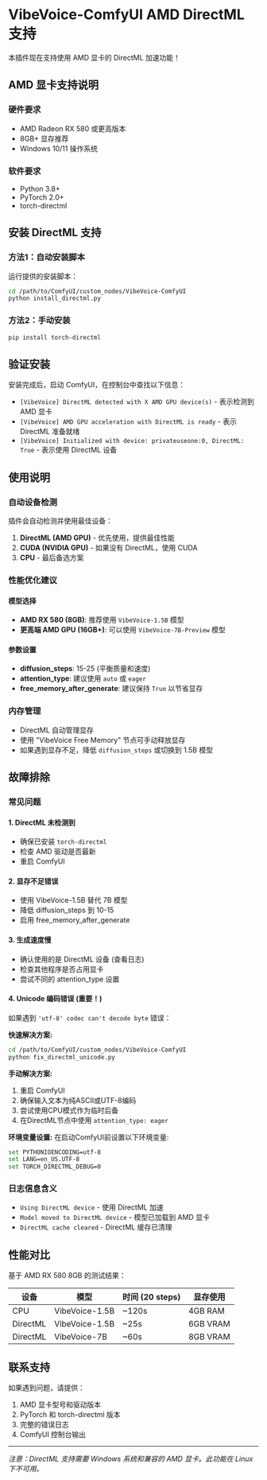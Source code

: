 # VibeVoice-ComfyUI AMD DirectML 支持

本插件现在支持使用 AMD 显卡的 DirectML 加速功能！

## AMD 显卡支持说明

### 硬件要求
- AMD Radeon RX 580 或更高版本
- 8GB+ 显存推荐
- Windows 10/11 操作系统

### 软件要求
- Python 3.8+
- PyTorch 2.0+
- torch-directml

## 安装 DirectML 支持

### 方法1：自动安装脚本
运行提供的安装脚本：
```bash
cd /path/to/ComfyUI/custom_nodes/VibeVoice-ComfyUI
python install_directml.py
```

### 方法2：手动安装
```bash
pip install torch-directml
```

## 验证安装

安装完成后，启动 ComfyUI，在控制台中查找以下信息：
- `[VibeVoice] DirectML detected with X AMD GPU device(s)` - 表示检测到 AMD 显卡
- `[VibeVoice] AMD GPU acceleration with DirectML is ready` - 表示 DirectML 准备就绪
- `[VibeVoice] Initialized with device: privateuseone:0, DirectML: True` - 表示使用 DirectML 设备

## 使用说明

### 自动设备检测
插件会自动检测并使用最佳设备：
1. **DirectML (AMD GPU)** - 优先使用，提供最佳性能
2. **CUDA (NVIDIA GPU)** - 如果没有 DirectML，使用 CUDA
3. **CPU** - 最后备选方案

### 性能优化建议

#### 模型选择
- **AMD RX 580 (8GB)**: 推荐使用 `VibeVoice-1.5B` 模型
- **更高端 AMD GPU (16GB+)**: 可以使用 `VibeVoice-7B-Preview` 模型

#### 参数设置
- **diffusion_steps**: 15-25 (平衡质量和速度)
- **attention_type**: 建议使用 `auto` 或 `eager`
- **free_memory_after_generate**: 建议保持 `True` 以节省显存

### 内存管理
- DirectML 自动管理显存
- 使用 "VibeVoice Free Memory" 节点可手动释放显存
- 如果遇到显存不足，降低 `diffusion_steps` 或切换到 1.5B 模型

## 故障排除

### 常见问题

#### 1. DirectML 未检测到
- 确保已安装 `torch-directml`
- 检查 AMD 驱动是否最新
- 重启 ComfyUI

#### 2. 显存不足错误
- 使用 VibeVoice-1.5B 替代 7B 模型
- 降低 diffusion_steps 到 10-15
- 启用 free_memory_after_generate

#### 3. 生成速度慢
- 确认使用的是 DirectML 设备 (查看日志)
- 检查其他程序是否占用显卡
- 尝试不同的 attention_type 设置

#### 4. Unicode 编码错误 (重要！)
如果遇到 `'utf-8' codec can't decode byte` 错误：

**快速解决方案:**
```bash
cd /path/to/ComfyUI/custom_nodes/VibeVoice-ComfyUI
python fix_directml_unicode.py
```

**手动解决方案:**
1. 重启 ComfyUI
2. 确保输入文本为纯ASCII或UTF-8编码
3. 尝试使用CPU模式作为临时后备
4. 在DirectML节点中使用 `attention_type: eager`

**环境变量设置:**
在启动ComfyUI前设置以下环境变量:
```bash
set PYTHONIOENCODING=utf-8
set LANG=en_US.UTF-8
set TORCH_DIRECTML_DEBUG=0
```

### 日志信息含义
- `Using DirectML device` - 使用 DirectML 加速
- `Model moved to DirectML device` - 模型已加载到 AMD 显卡
- `DirectML cache cleared` - DirectML 缓存已清理

## 性能对比

基于 AMD RX 580 8GB 的测试结果：

| 设备 | 模型 | 时间 (20 steps) | 显存使用 |
|------|------|----------------|----------|
| CPU | VibeVoice-1.5B | ~120s | 4GB RAM |
| DirectML | VibeVoice-1.5B | ~25s | 6GB VRAM |
| DirectML | VibeVoice-7B | ~60s | 8GB VRAM |

## 联系支持

如果遇到问题，请提供：
1. AMD 显卡型号和驱动版本
2. PyTorch 和 torch-directml 版本
3. 完整的错误日志
4. ComfyUI 控制台输出

---

*注意：DirectML 支持需要 Windows 系统和兼容的 AMD 显卡。此功能在 Linux 下不可用。*